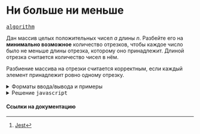 # Ни больше ни меньше

[<kbd>algorithm</kbd>](https://contest.yandex.ru/contest/74964/problems/B)

Дан массив целых положительных чисел $a$ длины $n$. Разбейте его на **минимально возможное** количество отрезков, чтобы каждое число было не меньше длины отрезка, которому оно принадлежит. Длиной отрезка считается количество чисел в нём.

Разбиение массива на отрезки считается корректным, если каждый элемент принадлежит ровно одному отрезку.

<details>
<summary>Форматы ввода/вывода и примеры</summary>

## Формат ввода

Первая строка содержит одно целое число $t$ $(1 \leq t \leq 1000)$ — количество наборов тестовых данных. Затем следуют $t$ наборов тестовых данных.

Первая строка набора тестовых данных содержит одно целое число $n$ $(1 \leq n \leq 10^5)$ — длину массива.

Следующая строка содержит $n$ целых чисел $a_1,a_2, \dots ,a_n$​ $(1 \leq a_i \leq n)$ — массив $a$.

Гарантируется, что сумма nn по всем наборам тестовых данных не превосходит $2 \times 10^5$ .

## Формат вывода

Для каждого набора тестовых данных в первой строке выведите число $k$ — количество отрезков в вашем разбиении.

Затем в следующей строке выведите $k$ чисел $len_1,len_2, \dots ,len_k$​

$(1 \leq len_i \leq n, \sum \limits_{i=1}^k len_i=n)$ — длины отрезков в порядке слева направо.

### Пример 1

<table width = "100%">
<tr>
<th>Ввод</th> <th>Вывод</th>
</tr>
<tr valign="top">
<td><pre>
<code>3
5
1 3 3 3 2
16
1 9 8 7 6 7 8 9 9 9 9 9 9 9 9 9
7
7 2 3 4 3 2 7

</code></pre></td>

<td><pre>
<code>3
1 3 1
3
1 6 9 
3
2 3 2

</code></pre></td>

</tr>
</table>

</details>

<details>
<summary>Решение <kbd>javascript</kbd></summary>

### 1. Установка зависимостей

```bash
npm install             # Установка зависимостей
```

### 2. Запуск тестирования решения в среде Jest[^1]

```bash
npm run test            # Unit-тестирование
```

</details>

#### Ссылки на документацию

[^1]: [Jest](https://jestjs.io/docs/getting-started)
